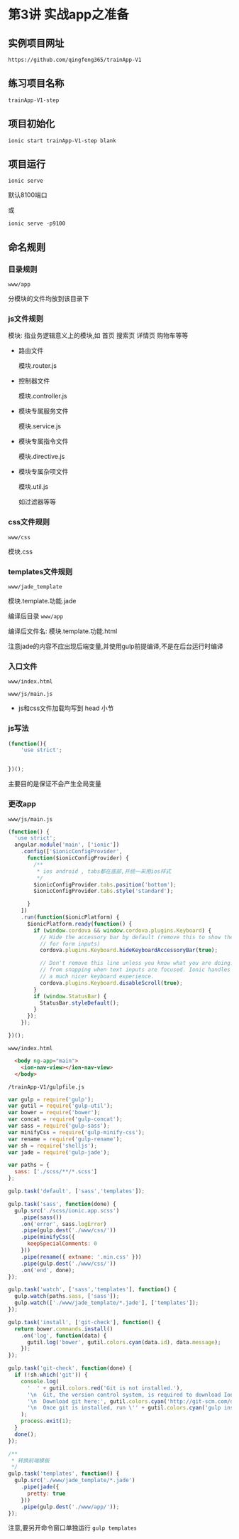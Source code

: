 # 第3讲 实战app之准备

## 实例项目网址

`https://github.com/qingfeng365/trainApp-V1`


## 练习项目名称

`trainApp-V1-step`

## 项目初始化

`ionic start trainApp-V1-step blank`

## 项目运行


`ionic serve`

默认8100端口

或

`ionic serve -p9100`


## 命名规则 

### 目录规则 

`www/app`

分模块的文件均放到该目录下

### js文件规则 

模块: 指业务逻辑意义上的模块,如 首页 搜索页 详情页 购物车等等

- 路由文件

	模块.router.js

- 控制器文件

	模块.controller.js

- 模块专属服务文件

	模块.service.js

- 模块专属指令文件

	模块.directive.js

- 模块专属杂项文件

	模块.util.js
	
	如过滤器等等

### css文件规则 

`www/css`

   模块.css

### templates文件规则 

`www/jade_template`

模块.template.功能.jade

编译后目录 `www/app`

编译后文件名: 模块.template.功能.html

注意jade的内容不应出现后端变量,并使用gulp前提编译,不是在后台运行时编译


### 入口文件

`www/index.html`

`www/js/main.js`


- js和css文件加载均写到 head 小节


### js写法

```js
(function(){
	'use strict';


})();
```

主要目的是保证不会产生全局变量

### 更改app

`www/js/main.js`

```js
(function() {
  'use strict';
  angular.module('main', ['ionic'])
    .config(['$ionicConfigProvider',
      function($ionicConfigProvider) {
        /**
         * ios android , tabs都在底部,并统一采用ios样式
         */
        $ionicConfigProvider.tabs.position('bottom');
        $ionicConfigProvider.tabs.style('standard');

      }
    ])
    .run(function($ionicPlatform) {
      $ionicPlatform.ready(function() {
        if (window.cordova && window.cordova.plugins.Keyboard) {
          // Hide the accessory bar by default (remove this to show the accessory bar above the keyboard
          // for form inputs)
          cordova.plugins.Keyboard.hideKeyboardAccessoryBar(true);

          // Don't remove this line unless you know what you are doing. It stops the viewport
          // from snapping when text inputs are focused. Ionic handles this internally for
          // a much nicer keyboard experience.
          cordova.plugins.Keyboard.disableScroll(true);
        }
        if (window.StatusBar) {
          StatusBar.styleDefault();
        }
      });
    });

})();

```

`www/index.html`

```html
  <body ng-app="main">
    <ion-nav-view></ion-nav-view> 
  </body>
```


`/trainApp-V1/gulpfile.js`

```js
var gulp = require('gulp');
var gutil = require('gulp-util');
var bower = require('bower');
var concat = require('gulp-concat');
var sass = require('gulp-sass');
var minifyCss = require('gulp-minify-css');
var rename = require('gulp-rename');
var sh = require('shelljs');
var jade = require('gulp-jade');

var paths = {
  sass: ['./scss/**/*.scss']
};

gulp.task('default', ['sass','templates']);

gulp.task('sass', function(done) {
  gulp.src('./scss/ionic.app.scss')
    .pipe(sass())
    .on('error', sass.logError)
    .pipe(gulp.dest('./www/css/'))
    .pipe(minifyCss({
      keepSpecialComments: 0
    }))
    .pipe(rename({ extname: '.min.css' }))
    .pipe(gulp.dest('./www/css/'))
    .on('end', done);
});

gulp.task('watch', ['sass','templates'], function() {
  gulp.watch(paths.sass, ['sass']);
  gulp.watch(['./www/jade_template/*.jade'], ['templates']);
});

gulp.task('install', ['git-check'], function() {
  return bower.commands.install()
    .on('log', function(data) {
      gutil.log('bower', gutil.colors.cyan(data.id), data.message);
    });
});

gulp.task('git-check', function(done) {
  if (!sh.which('git')) {
    console.log(
      '  ' + gutil.colors.red('Git is not installed.'),
      '\n  Git, the version control system, is required to download Ionic.',
      '\n  Download git here:', gutil.colors.cyan('http://git-scm.com/downloads') + '.',
      '\n  Once git is installed, run \'' + gutil.colors.cyan('gulp install') + '\' again.'
    );
    process.exit(1);
  }
  done();
});

/**
 * 转换前端模板
 */
gulp.task('templates', function() {
  gulp.src('./www/jade_template/*.jade')
    .pipe(jade({
      pretty: true
    }))
    .pipe(gulp.dest('./www/app/'));
});
```

注意,要另开命令窗口单独运行 `gulp templates`



